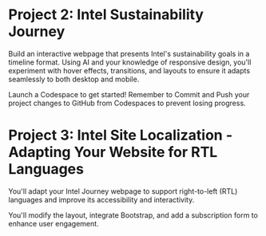 # Project 2: Intel Sustainability Journey
Build an interactive webpage that presents Intel's sustainability goals in a timeline format. Using AI and your knowledge of responsive design, you'll experiment with hover effects, transitions, and layouts to ensure it adapts seamlessly to both desktop and mobile.

Launch a Codespace to get started! Remember to Commit and Push your project changes to GitHub from Codespaces to prevent losing progress.

# Project 3: Intel Site Localization - Adapting Your Website for RTL Languages
You'll adapt your Intel Journey webpage to support right-to-left (RTL) languages and improve its accessibility and interactivity. 

You'll modify the layout, integrate Bootstrap, and add a subscription form to enhance user engagement.